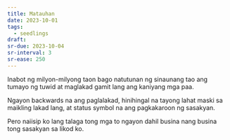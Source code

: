 ```yaml
---
title: Matauhan
date: 2023-10-01
tags:
  - seedlings
draft:
sr-due: 2023-10-04
sr-interval: 3
sr-ease: 250
---
```

Inabot ng milyon-milyong taon bago natutunan ng sinaunang tao ang tumayo ng tuwid at maglakad gamit lang ang kaniyang mga paa.

Ngayon backwards na ang paglalakad, hinihingal na tayong lahat maski sa maikling lakad lang, at status symbol na ang pagkakaroon ng sasakyan.

Pero naiisip ko lang talaga tong mga to ngayon dahil busina nang busina tong sasakyan sa likod ko.